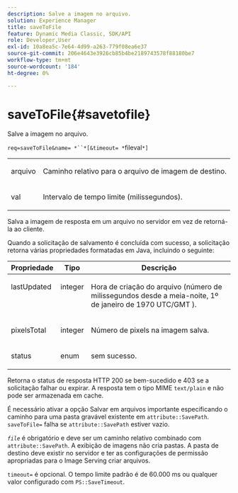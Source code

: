 ```yaml
---
description: Salve a imagem no arquivo.
solution: Experience Manager
title: saveToFile
feature: Dynamic Media Classic, SDK/API
role: Developer,User
exl-id: 10a8ea5c-7e64-4d99-a263-779f08ea6e37
source-git-commit: 206e4643e3926cb85b4be2189743578f88180be7
workflow-type: tm+mt
source-wordcount: '184'
ht-degree: 0%

---
```


# saveToFile{#savetofile}

Salve a imagem no arquivo.

`req=saveToFile&name= *``*[&timeout= *`fileval`*]`

<table id="simpletable_5674FD9655FE4CDDB0E5DC8655890A66"> 
 <tr class="strow"> 
  <td class="stentry"> <p><span class="varname"> arquivo</span> </p> </td> 
  <td class="stentry"> <p>Caminho relativo para o arquivo de imagem de destino. </p></td> 
 </tr> 
 <tr class="strow"> 
  <td class="stentry"> <p><span class="varname"> val</span> </p></td> 
  <td class="stentry"> <p>Intervalo de tempo limite (milissegundos). </p></td> 
 </tr> 
</table>

Salva a imagem de resposta em um arquivo no servidor em vez de retorná-la ao cliente.

Quando a solicitação de salvamento é concluída com sucesso, a solicitação retorna várias propriedades formatadas em Java, incluindo o seguinte:

<table id="table_8BA8F75A0B7241BAB9B4359F97C21137"> 
 <thead> 
  <tr> 
   <th class="entry"> <b> Propriedade</b> </th> 
   <th class="entry"> <b> Tipo</b> </th> 
   <th class="entry"> <b> Descrição</b> </th> 
  </tr> 
 </thead>
 <tbody> 
  <tr valign="top"> 
   <td> <p> <span class="codeph"> lastUpdated</span> </p> </td> 
   <td> <p> integer </p> </td> 
   <td> <p>Hora de criação do arquivo (número de milissegundos desde a meia-noite, 1º de janeiro de 1970 UTC/GMT ). </p> </td> 
  </tr> 
  <tr valign="top"> 
   <td> <p> <span class="codeph"> pixelsTotal</span> </p> </td> 
   <td> <p> integer </p> </td> 
   <td> <p> Número de pixels na imagem salva. </p> </td> 
  </tr> 
  <tr valign="top"> 
   <td> <p> <span class="codeph"> status</span> </p> </td> 
   <td> <p> enum </p> </td> 
   <td> <p> <span class="codeph"> </span> sem sucesso. </p> </td> 
  </tr> 
 </tbody> 
</table>

Retorna o status de resposta HTTP 200 se bem-sucedido e 403 se a solicitação falhar ou expirar. A resposta tem o tipo MIME `text/plain` e não pode ser armazenada em cache.

É necessário ativar a opção Salvar em arquivos importante especificando o caminho para uma pasta gravável existente em `attribute::SavePath`. `saveToFile=` falha se  `attribute::SavePath` estiver vazio.

*`file`* é obrigatório e deve ser um caminho relativo combinado com  `attribute::SavePath`. A exibição de imagens não cria pastas. A pasta de destino deve existir no servidor e ter as configurações de permissão apropriadas para o Image Serving criar arquivos.

`timeout=` é opcional. O tempo limite padrão é de 60.000 ms ou qualquer valor configurado com `PS::SaveTimeout`.
